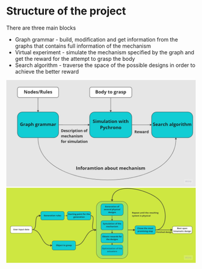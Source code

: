 
# Structure of the project

There are three main blocks 

* Graph grammar - build, modification and get information from the graphs that contains full information of the mechanism
* Virtual experiment - simulate the mechanism specified by the graph and get the reward for the attempt to grasp the body
* Search algorithm - traverse the space of the possible designs in order to achieve the better reward

![project_general](general_scheme_2.jpg)
![project_algorithm](Algorithm_shceme_3.jpg)
